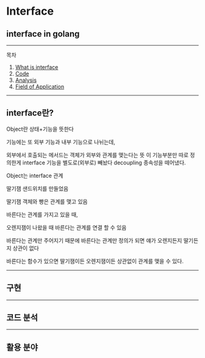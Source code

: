 # Interface
## interface in golang

---
목차
1. [What is interface](#interface란?)
2. [Code](#구현)
3. [Analysis](#코드-분석)
4. [Field of Application](#활용-분야)

___
## interface란?

Object란 상태+기능을 뜻한다

기능에는 또 외부 기능과 내부 기능으로 나뉘는데,

외부에서 호출되는 메서드는 객체가 외부와 관계를 맺는다는 뜻
이 기능부분만 따로 정의한게 interface
기능을 별도로(외부로) 빼놨다
decoupling 종속성을 떼어냈다.

Object는 interface 관계


딸기잼 샌드위치를 만들었음

딸기잼 객체와 빵은 관계를 맺고 있음

바른다는 관계를 가지고 있을 때,

오렌지잼이 나왔을 때 바른다는 관계를 연결 할 수 있음

바른다는 관계만 주어지기 때문에 바른다는 관계만 정의가 되면 얘가 오렌지든지 딸기든지 상관이 없다

바른다는 함수가 있으면 딸기잼이든 오렌지잼이든 상관없이 관계를 맺을 수 있다.
___
## 구현

___
## 코드 분석




___
## 활용 분야

